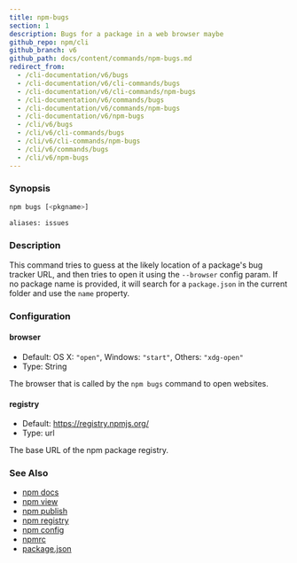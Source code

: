 ```yaml
---
title: npm-bugs
section: 1
description: Bugs for a package in a web browser maybe
github_repo: npm/cli
github_branch: v6
github_path: docs/content/commands/npm-bugs.md
redirect_from:
  - /cli-documentation/v6/bugs
  - /cli-documentation/v6/cli-commands/bugs
  - /cli-documentation/v6/cli-commands/npm-bugs
  - /cli-documentation/v6/commands/bugs
  - /cli-documentation/v6/commands/npm-bugs
  - /cli-documentation/v6/npm-bugs
  - /cli/v6/bugs
  - /cli/v6/cli-commands/bugs
  - /cli/v6/cli-commands/npm-bugs
  - /cli/v6/commands/bugs
  - /cli/v6/npm-bugs
---
```


### Synopsis
```bash
npm bugs [<pkgname>]

aliases: issues
```

### Description

This command tries to guess at the likely location of a package's
bug tracker URL, and then tries to open it using the `--browser`
config param. If no package name is provided, it will search for
a `package.json` in the current folder and use the `name` property.

### Configuration

#### browser

* Default: OS X: `"open"`, Windows: `"start"`, Others: `"xdg-open"`
* Type: String

The browser that is called by the `npm bugs` command to open websites.

#### registry

* Default: https://registry.npmjs.org/
* Type: url

The base URL of the npm package registry.


### See Also

* [npm docs](/cli/v6/commands/npm-docs)
* [npm view](/cli/v6/commands/npm-view)
* [npm publish](/cli/v6/commands/npm-publish)
* [npm registry](/cli/v6/using-npm/registry)
* [npm config](/cli/v6/commands/npm-config)
* [npmrc](/cli/v6/configuring-npm/npmrc)
* [package.json](/cli/v6/configuring-npm/package-json)
